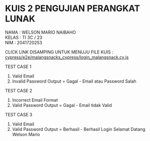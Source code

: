 # KUIS 2 PENGUJIAN PERANGKAT LUNAK

NAMA : WELSON MARIO NAIBAHO <br>
KELAS : TI 3C / 23 <br>
NIM : 2041720253 <br>

CLICK LINK DISAMPING UNTUK MENUJU FILE KUIS : [cypress/e2e/malangsnacks_cypress/login_malangsnack.cy.js](https://github.com/NosweL/kuis2_ppl/blob/master/cypress/e2e/malangsnacks_cypress/login_malangsnack.cy.js)

TEST CASE 1
1. Valid Email
2. Invalid Password
Output = Gagal - Email atau Password Salah


TEST CASE 2
1. Incorrect Email Format
2. Valid Password
Output = Gagal - Email tidak Valid

TEST CASE 3
1. Valid Email
2. Valid Password
Output = Berhasil - Berhasil Login Selamat Datang Welson Mario
